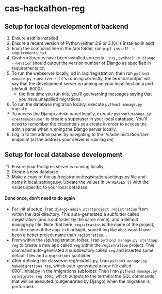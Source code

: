 # cas-hackathon-reg

## Setup for local development of backend

1. Ensure asdf is installed
2. Ensure a recent version of Python (either 3.9 or 3.10) is installed in asdf
3. From the command line in the /api folder, run `pip3 install -r requirements.txt`
4. Confirm libraries have been installed correctly - e.g., `python3 -m django --version` should output the version number of Django as specified in requirements.txt
5. To run the webserver locally, cd in /api/registration, then run `python3 manage.py runserver` - if it's running correctly, the terminal output will say that the development server is running on your local host on a port (default :8000).
    - the first time you run this, you'll get warning messages saying that you have unapplied migrations.
1. To run the database migration locally, execute `python3 manage.py migrate`
2. To access the Django admin panel locally, execute `python3 manage.py createsuperuser` to create a superuser in your local database. You'll need to remember the credentials you create in order to access the admin panel when running the Django server locally. 
3. Log in to the admin panel by navigating to the '/s/administration/raw' endpoint (at the address your server is running on)

## Setup for local database development

1. Ensure your Postgres server is running locally
2. Create a new database
3. Make a copy of the api/registration/registration/settings.py file and name it local_settings.py. Update the values in `DATABASES {}` with the values specific to your local database.

#### Done once, don't need to do again

- For initial setup, I ran `django-admin startproject registration` from within the /api directory. This auto-generated a subfolder called /registration (and a subfolder by the same name), and a default manage.py file. Note that here, `registration` is the name of the project, not the name of the app. In hindsight, something like `obps` would have been a better project name than `registration`...
- From within the /api/registration folder, I ran `python3 manage.py startapp reg` to create a new app called `reg` within the `registration` project. This command auto-generated a subdirectory called `reg` and inserted some default files and a `migrations` subfolder.
- After defining the classes in reg/models.py, I ran `python3 manage.py makemigrations reg`, which auto-generated a new file called 0001_initial.py in the /migrations subfolder. Then I ran `python3 manage.py sqlmigrate reg 0001`, which outputs to the terminal the SQL commands that will be executed (outgenerated by Django) when the migration is performed.